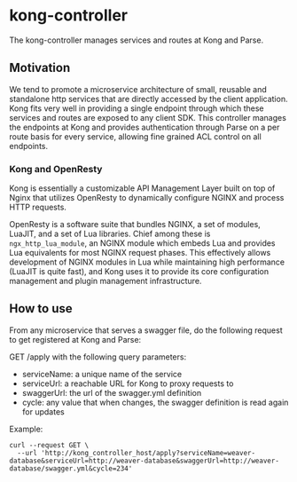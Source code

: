 # kong-controller

The kong-controller manages services and routes at Kong and Parse.

## Motivation
We tend to promote a microservice architecture of small, reusable and standalone http services that are directly accessed by the client application. Kong fits very well in providing a single endpoint through which these services and routes are exposed to any client SDK. This controller manages the endpoints at Kong and provides authentication through Parse on a per route basis for every service, allowing fine grained ACL control on all endpoints.

###  Kong and OpenResty
Kong is essentially a customizable API Management Layer built on top of Nginx that utilizes OpenResty to dynamically configure NGINX and process HTTP requests.

OpenResty is a software suite that bundles NGINX, a set of modules, LuaJIT, and a set of Lua libraries. Chief among these is `ngx_http_lua_module`, an NGINX module which embeds Lua and provides Lua equivalents for most NGINX request phases. This effectively allows development of NGINX modules in Lua while maintaining high performance (LuaJIT is quite fast), and Kong uses it to provide its core configuration management and plugin management infrastructure.


## How to use

From any microservice that serves a swagger file, do the following request to get registered at Kong and Parse:

GET /apply with the following query parameters:
- serviceName: a unique name of the service
- serviceUrl: a reachable URL for Kong to proxy requests to
- swaggerUrl: the url of the swagger.yml definition
- cycle: any value that when changes, the swagger definition is read again for updates

Example:
```curl
curl --request GET \
  --url 'http://kong_controller_host/apply?serviceName=weaver-database&serviceUrl=http://weaver-database&swaggerUrl=http://weaver-database/swagger.yml&cycle=234'
```
